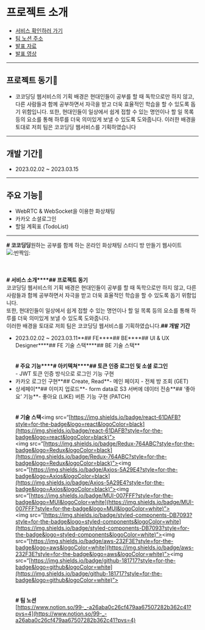 
# 프로젝트 소개

-   [서비스 확인하러 가기]([https://cocodingdings.vercel.app/](https://cocodingdings.vercel.app/))
-   [팀 노션 주소]([https://www.notion.so/99-_-a26aba0c26cf479aa67507282b362c41?pvs=4](https://www.notion.so/99-_-a26aba0c26cf479aa67507282b362c41?pvs=4))
-   [발표 자료](https://docs.google.com/presentation/d/1lvsxPbOU7NUqNDmwWI6aHbP1O1ZOVq4g-PZD5NGICVM/edit?usp=sharing)
-   [발표 영상](https://www.youtube.com/watch?v=rjlHIKMyEDw)

______________

## 프로젝트 동기📍
- 코코딩딩 웹서비스의 기획 배경은 현대인들이 공부를 할 때 독학으로만 하지 않고, 다른 사람들과 함께 공부하면서 자극을 받고 더욱 효율적인 학습을 할 수 있도록 돕기 위함입니다.  또한, 현대인들이 일상에서 쉽게 접할 수 있는 명언이나 할 일 목록 등의 요소를 통해 하루를 더욱 의미있게 보낼 수 있도록 도와줍니다. 이러한 배경을 토대로 저희 팀은 코코딩딩 웹서비스를 기획하였습니다

________________

## 개발 기간📍
- 2023.02.02 ~ 2023.03.15

______

## 주요 기능📍
- WebRTC & WebSocket을 이용한 화상채팅
- 카카오 소셜로그인
- 할일 계획표 (TodoList)

___







**# 코코딩딩**원하는 공부를 함께 하는 온라인 화상채팅 스터디 방 만들기 웹사이트 ![:반짝임:](https://a.slack-edge.com/production-standard-emoji-assets/14.0/google-medium/2728.png)  
<br>  
<br>**# 서비스 소개****## 프로젝트 동기**  
코코딩딩 웹서비스의 기획 배경은 현대인들이 공부를 할 때 독학으로만 하지 않고, 다른 사람들과 함께 공부하면서 자극을 받고 더욱 효율적인 학습을 할 수 있도록 돕기 위함입니다.  
또한, 현대인들이 일상에서 쉽게 접할 수 있는 명언이나 할 일 목록 등의 요소를 통해 하루를 더욱 의미있게 보낼 수 있도록 도와줍니다.  
이러한 배경을 토대로 저희 팀은 코코딩딩 웹서비스를 기획하였습니다.**## 개발 기간**  
- 2023.02.02 ~ 2023.03.11**## FE****## BE****## UI & UX Designer****## FE 기술 스택****## BE 기술 스택**<br>  
<br>**# 주요 기능****# 아키텍쳐****## 토큰 인증 로그인 및 소셜 로그인<br>**- JWT 토큰 인증 방식으로 로그인 기능 구현  
- 카카오 로그인 구현**## Create, Read**- 메인 페이지 - 전체 방 조회 (GET)  
- 상세페이**## 이미지 업로드**- form data로 S3 서버에 데이터 전송**## ‘좋아요’ 기능**- 좋아요 (LIKE) 버튼 기능 구현 (PATCH)<br>  
<br>**# 기술 스택**<!-- <img src=“[https://img.shields.io/badge/JAVA-007396?style=for-the-badge&logo=java&logoColor=white](https://img.shields.io/badge/JAVA-007396?style=for-the-badge&logo=java&logoColor=white)”>  
<img src=“[https://img.shields.io/badge/Spring-6DB33F?style=for-the-badge&logo=Spring&logoColor=white](https://img.shields.io/badge/Spring-6DB33F?style=for-the-badge&logo=Spring&logoColor=white)”>  
<img src=“[https://img.shields.io/badge/mysql-4479A1?style=for-the-badge&logo=mysql&logoColor=white](https://img.shields.io/badge/mysql-4479A1?style=for-the-badge&logo=mysql&logoColor=white)”> --><img src=“[https://img.shields.io/badge/react-61DAFB?style=for-the-badge&logo=react&logoColor=black](https://img.shields.io/badge/react-61DAFB?style=for-the-badge&logo=react&logoColor=black)”>  
<img src=“[https://img.shields.io/badge/Redux-764ABC?style=for-the-badge&logo=Redux&logoColor=black](https://img.shields.io/badge/Redux-764ABC?style=for-the-badge&logo=Redux&logoColor=black)”><img src=“[https://img.shields.io/badge/Axios-5A29E4?style=for-the-badge&logo=Axios&logoColor=black](https://img.shields.io/badge/Axios-5A29E4?style=for-the-badge&logo=Axios&logoColor=black)”><img src=“[https://img.shields.io/badge/MUI-007FFF?style=for-the-badge&logo=MUI&logoColor=white](https://img.shields.io/badge/MUI-007FFF?style=for-the-badge&logo=MUI&logoColor=white)”>  
<img src=“[https://img.shields.io/badge/styled-components-DB7093?style=for-the-badge&logo=styled-components&logoColor=white](https://img.shields.io/badge/styled-components-DB7093?style=for-the-badge&logo=styled-components&logoColor=white)”><img src=“[https://img.shields.io/badge/aws-232F3E?style=for-the-badge&logo=aws&logoColor=white](https://img.shields.io/badge/aws-232F3E?style=for-the-badge&logo=aws&logoColor=white)”><img src=“[https://img.shields.io/badge/github-181717?style=for-the-badge&logo=github&logoColor=white](https://img.shields.io/badge/github-181717?style=for-the-badge&logo=github&logoColor=white)”><br>  
<br>**# 팀 노션**  
[https://www.notion.so/99-_-a26aba0c26cf479aa67507282b362c41?pvs=4](https://www.notion.so/99-_-a26aba0c26cf479aa67507282b362c41?pvs=4)
